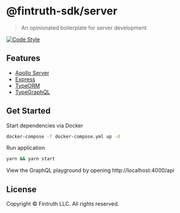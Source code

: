 # @fintruth-sdk/server

> An opinionated boilerplate for server development

[![Code Style](https://badgen.net/badge/code%20style/prettier/ff69b4)](https://github.com/prettier/prettier)

## Features

- [Apollo Server](https://www.apollographql.com/docs/apollo-server/)
- [Express](https://expressjs.com/)
- [TypeORM](http://typeorm.io/#/)
- [TypeGraphQL](https://19majkel94.github.io/type-graphql/)

## Get Started

Start dependencies via Docker

```bash
docker-compose -f docker-compose.yml up -d
```

Run application

```bash
yarn && yarn start
```

View the GraphQL playground by opening http://localhost:4000/api

## License

Copyright &copy; Fintruth LLC. All rights reserved.
